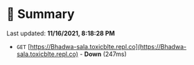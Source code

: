 # 📖 Summary
Last updated: **11/16/2021, 8:18:28 PM**

- `GET` [https://Bhadwa-sala.toxicblte.repl.co](https://Bhadwa-sala.toxicblte.repl.co) - **Down** (247ms)
